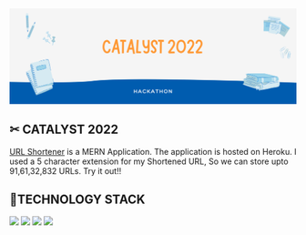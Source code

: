 <img src="IMG/banner.png" />

<h2> ✂ CATALYST 2022 </h2>
<a href="https://shorten--url.herokuapp.com/">URL Shortener</a> is a MERN Application. The application is hosted on Heroku. I used a 5 character extension for my Shortened URL, So we can store upto 91,61,32,832 URLs. Try it out!!

<h2> 📱TECHNOLOGY STACK </h2>
<a href="https://docs.python.org/3/"><img src="https://img.shields.io/badge/MongoDB-%20-brightgreen" /></a>
<a href="https://docs.python.org/3/"><img src="https://img.shields.io/badge/ExpressJS-%20-green" /></a>
<a href="https://docs.python.org/3/"><img src="https://img.shields.io/badge/ReactJS-%20-red" /></a>
<a href="https://docs.python.org/3/"><img src="https://img.shields.io/badge/NodeJS-%20-blue" /></a>
